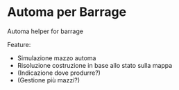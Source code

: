 # Automa per Barrage
Automa helper for barrage

Feature:
- Simulazione mazzo automa
- Risoluzione costruzione in base allo stato sulla mappa
- (Indicazione dove produrre?)
- (Gestione più mazzi?)
